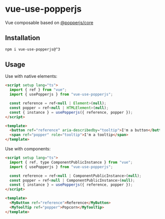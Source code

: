 # vue-use-popperjs

Vue composable based on [@popperjs/core](https://popper.js.org/)

## Installation

```sh
npm i vue-use-popperjs@^3
```

## Usage

Use with native elements:

```html
<script setup lang="ts">
  import { ref } from "vue";
  import { usePopperjs } from "vue-use-popperjs";

  const reference = ref<null | Element>(null);
  const popper = ref<null | HTMLElement>(null);
  const { instance } = usePopperjs({ reference, popper });
</script>

<template>
  <button ref="reference" aria-describedby="tooltip">I'm a button</button>
  <span ref="popper" role="tooltip">I'm a tooltip</span>
</template>
```

Use with components:

```html
<script setup lang="ts">
  import { ref, type ComponentPublicInstance } from "vue";
  import { usePopperjs } from "vue-use-popperjs";

  const reference = ref<null | ComponentPublicInstance>(null);
  const popper = ref<null | ComponentPublicInstance>(null);
  const { instance } = usePopperjs({ reference, popper });
</script>

<template>
  <MyButton ref="reference">Reference</MyButton>
  <MyToolTip ref="popper">Popcorn</MyToolTip>
</template>
```
